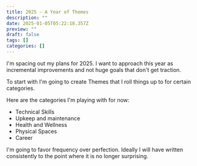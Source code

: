 ```yaml
---
title: 2025 - A Year of Themes
description: ""
date: 2025-01-05T05:22:18.357Z
preview: ""
draft: false
tags: []
categories: []
---
```


I'm spacing out my plans for 2025. I want to approach this year as incremental improvements and not huge goals that don't get traction.

To start with I'm going to create Themes that I roll things up to for certain categories.

Here are the categories I'm playing with for now:

- Technical Skills
- Upkeep and maintenance
- Health and Wellness
- Physical Spaces
- Career

I'm going to favor frequency over perfection. Ideally I will have written consistently to the point where it is no longer surprising.
